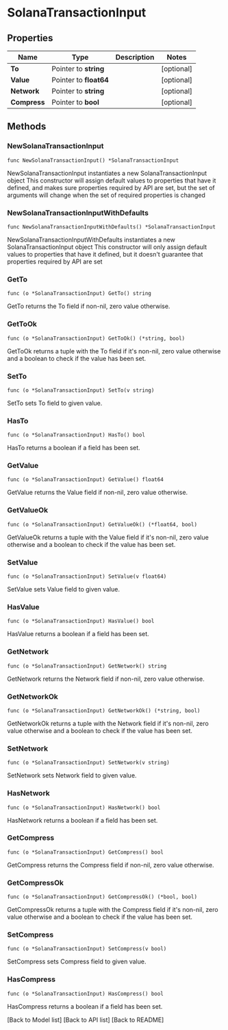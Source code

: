 # SolanaTransactionInput

## Properties

| Name         | Type                   | Description | Notes       |
| ------------ | ---------------------- | ----------- | ----------- |
| **To**       | Pointer to **string**  |             | \[optional] |
| **Value**    | Pointer to **float64** |             | \[optional] |
| **Network**  | Pointer to **string**  |             | \[optional] |
| **Compress** | Pointer to **bool**    |             | \[optional] |

## Methods

### NewSolanaTransactionInput

`func NewSolanaTransactionInput() *SolanaTransactionInput`

NewSolanaTransactionInput instantiates a new SolanaTransactionInput object This constructor will assign default values to properties that have it defined, and makes sure properties required by API are set, but the set of arguments will change when the set of required properties is changed

### NewSolanaTransactionInputWithDefaults

`func NewSolanaTransactionInputWithDefaults() *SolanaTransactionInput`

NewSolanaTransactionInputWithDefaults instantiates a new SolanaTransactionInput object This constructor will only assign default values to properties that have it defined, but it doesn't guarantee that properties required by API are set

### GetTo

`func (o *SolanaTransactionInput) GetTo() string`

GetTo returns the To field if non-nil, zero value otherwise.

### GetToOk

`func (o *SolanaTransactionInput) GetToOk() (*string, bool)`

GetToOk returns a tuple with the To field if it's non-nil, zero value otherwise and a boolean to check if the value has been set.

### SetTo

`func (o *SolanaTransactionInput) SetTo(v string)`

SetTo sets To field to given value.

### HasTo

`func (o *SolanaTransactionInput) HasTo() bool`

HasTo returns a boolean if a field has been set.

### GetValue

`func (o *SolanaTransactionInput) GetValue() float64`

GetValue returns the Value field if non-nil, zero value otherwise.

### GetValueOk

`func (o *SolanaTransactionInput) GetValueOk() (*float64, bool)`

GetValueOk returns a tuple with the Value field if it's non-nil, zero value otherwise and a boolean to check if the value has been set.

### SetValue

`func (o *SolanaTransactionInput) SetValue(v float64)`

SetValue sets Value field to given value.

### HasValue

`func (o *SolanaTransactionInput) HasValue() bool`

HasValue returns a boolean if a field has been set.

### GetNetwork

`func (o *SolanaTransactionInput) GetNetwork() string`

GetNetwork returns the Network field if non-nil, zero value otherwise.

### GetNetworkOk

`func (o *SolanaTransactionInput) GetNetworkOk() (*string, bool)`

GetNetworkOk returns a tuple with the Network field if it's non-nil, zero value otherwise and a boolean to check if the value has been set.

### SetNetwork

`func (o *SolanaTransactionInput) SetNetwork(v string)`

SetNetwork sets Network field to given value.

### HasNetwork

`func (o *SolanaTransactionInput) HasNetwork() bool`

HasNetwork returns a boolean if a field has been set.

### GetCompress

`func (o *SolanaTransactionInput) GetCompress() bool`

GetCompress returns the Compress field if non-nil, zero value otherwise.

### GetCompressOk

`func (o *SolanaTransactionInput) GetCompressOk() (*bool, bool)`

GetCompressOk returns a tuple with the Compress field if it's non-nil, zero value otherwise and a boolean to check if the value has been set.

### SetCompress

`func (o *SolanaTransactionInput) SetCompress(v bool)`

SetCompress sets Compress field to given value.

### HasCompress

`func (o *SolanaTransactionInput) HasCompress() bool`

HasCompress returns a boolean if a field has been set.

\[Back to Model list] \[Back to API list] \[Back to README]
